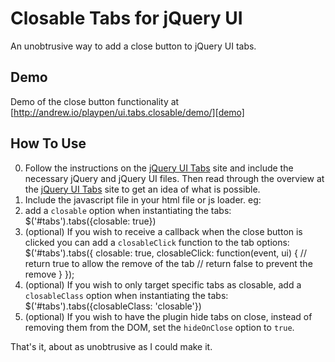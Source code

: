 
Closable Tabs for jQuery UI
=============================

An unobtrusive way to add a close button to jQuery UI tabs.

Demo
-----

Demo of the close button functionality at 
[http://andrew.io/playpen/ui.tabs.closable/demo/][demo]


How To Use
-----------

0. Follow the instructions on the [jQuery UI Tabs][jQuery UI Tabs] site and 
   include the necessary jQuery and jQuery UI files.  Then read through the
   overview at the [jQuery UI Tabs][jQuery UI Tabs] site to get an idea of
   what is possible. 
1. Include the javascript file in your html file or js loader. eg:
        <script type="text/javascript" src="ui.tabs.closable.min.js"></script>
2. add a `closable` option when instantiating the tabs:
        $('#tabs').tabs({closable: true})
3. (optional) If you wish to receive a callback when the close button is 
   clicked you can add a `closableClick` function to the tab options:
        $('#tabs').tabs({
            closable: true,
            closableClick: function(event, ui) {
                // return true to allow the remove of the tab
                // return false to prevent the remove
            }
        });
4. (optional) If you wish to only target specific tabs as closable, add a `closableClass`
   option when instantiating the tabs:
   	$('#tabs').tabs({closableClass: 'closable'})
5. (optional) If you wish to have the plugin hide tabs on close, instead of removing them
   from the DOM, set the `hideOnClose` option to `true`.
    
That's it, about as unobtrusive as I could make it.


[demo]: http://andrew.io/playpen/ui.tabs.closable/demo/
[jQuery UI Tabs]: http://jqueryui.com/demos/tabs/

